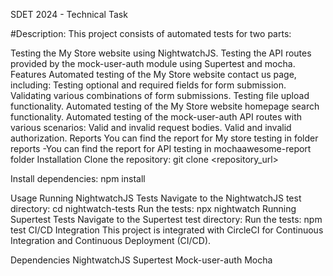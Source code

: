 SDET 2024 - Technical Task


#Description:
This project consists of automated tests for two parts:

Testing the My Store website using NightwatchJS.
Testing the API routes provided by the mock-user-auth module using Supertest and mocha.
Features
Automated testing of the My Store website contact us page, including:
Testing optional and required fields for form submission.
Validating various combinations of form submissions.
Testing file upload functionality.
Automated testing of the My Store website homepage search functionality.
Automated testing of the mock-user-auth API routes with various scenarios:
Valid and invalid request bodies.
Valid and invalid authorization.
Reports
You can find the report for My store testing in folder reports -You can find the report for API testing in mochaawesome-report folder
Installation
Clone the repository: git clone <repository_url>

Install dependencies: npm install

Usage
Running NightwatchJS Tests
Navigate to the NightwatchJS test directory: cd nightwatch-tests
Run the tests: npx nightwatch
Running Supertest Tests
Navigate to the Supertest test directory:
Run the tests: npm test
CI/CD Integration
This project is integrated with CircleCI for Continuous Integration and Continuous Deployment (CI/CD).

Dependencies
NightwatchJS
Supertest
Mock-user-auth
Mocha

